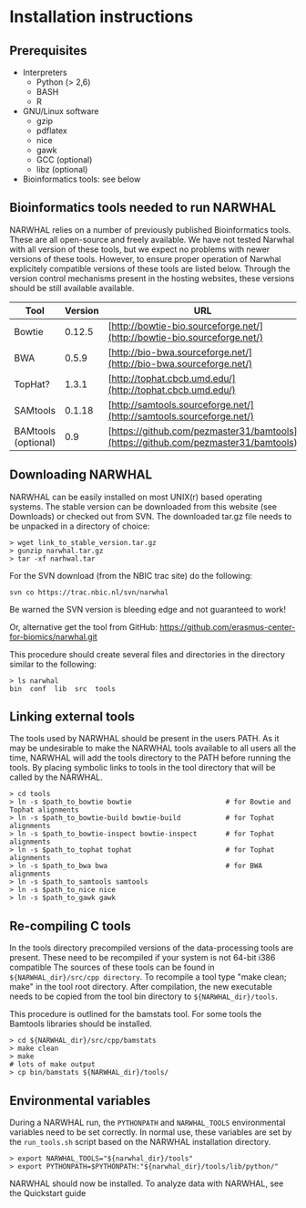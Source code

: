 # Installation instructions

## Prerequisites

- Interpreters
  - Python (> 2,6)
  - BASH
  - R
- GNU/Linux software
  - gzip
  - pdflatex
  - nice
  - gawk
  - GCC (optional)
  - libz (optional)
- Bioinformatics tools: see below

## Bioinformatics tools needed to run NARWHAL

NARWHAL relies on a number of previously published Bioinformatics tools. These are all open-source and freely available. We have not tested Narwhal with all version of these tools, but we expect no problems with newer versions of these tools. However, to ensure proper operation of Narwhal explicitely compatible versions of these tools are listed below. Through the version control mechanisms present in the hosting websites, these versions should be still available available.

| Tool | Version | URL |
| ---- | ------- | --- |
| Bowtie | 0.12.5 | [http://bowtie-bio.sourceforge.net/](http://bowtie-bio.sourceforge.net/) |
| BWA | 0.5.9 | [http://bio-bwa.sourceforge.net/](http://bio-bwa.sourceforge.net/) |
| TopHat? | 1.3.1 | [http://tophat.cbcb.umd.edu/](http://tophat.cbcb.umd.edu/) |
| SAMtools | 0.1.18 | [http://samtools.sourceforge.net/](http://samtools.sourceforge.net/) |
| BAMtools (optional) | 0.9 | [https://github.com/pezmaster31/bamtools](https://github.com/pezmaster31/bamtools) |

## Downloading NARWHAL

NARWHAL can be easily installed on most UNIX(r) based operating systems. The stable version can be downloaded from this website (see Downloads) or checked out from SVN. The downloaded tar.gz file needs to be unpacked in a directory of choice:

``` 
> wget link_to_stable_version.tar.gz
> gunzip narwhal.tar.gz
> tar -xf narhwal.tar
``` 

For the SVN download (from the NBIC trac site) do the following:

```
svn co https://trac.nbic.nl/svn/narwhal
```

Be warned the SVN version is bleeding edge and not guaranteed to work!

Or, alternative get the tool from GitHub: https://github.com/erasmus-center-for-biomics/narwhal.git

This procedure should create several files and directories in the directory similar to the following:

```
> ls narwhal
bin  conf  lib  src  tools
```

## Linking external tools

The tools used by NARWHAL should be present in the users PATH. As it may be undesirable to make the NARWHAL tools available to all users all the time, NARWHAL will add the tools directory to the PATH before running the tools. By placing symbolic links to tools in the tool directory that will be called by the NARWHAL.

```
> cd tools
> ln -s $path_to_bowtie bowtie                       # for Bowtie and Tophat alignments
> ln -s $path_to_bowtie-build bowtie-build           # for Tophat alignments
> ln -s $path_to_bowtie-inspect bowtie-inspect       # for Tophat alignments
> ln -s $path_to_tophat tophat                       # for Tophat alignments
> ln -s $path_to_bwa bwa                             # for BWA alignments
> ln -s $path_to_samtools samtools
> ln -s $path_to_nice nice
> ln -s $path_to_gawk gawk
```

## Re-compiling C tools

In the tools directory precompiled versions of the data-processing tools are present. These need to be recompiled if your system is not 64-bit i386 compatible The sources of these tools can be found in `${NARWHAL_dir}/src/cpp directory`. To recompile a tool type "make clean; make" in the tool root directory. After compilation, the new executable needs to be copied from the tool bin directory to `${NARWHAL_dir}/tools`.

This procedure is outlined for the bamstats tool. For some tools the Bamtools libraries should be installed.

```
> cd ${NARWHAL_dir}/src/cpp/bamstats
> make clean
> make
# lots of make output
> cp bin/bamstats ${NARWHAL_dir}/tools/
```

## Environmental variables

During a NARWHAL run, the `PYTHONPATH` and `NARWHAL_TOOLS` environmental variables need to be set correctly. 
In normal use, these variables are set by the `run_tools.sh` script based on the NARWHAL installation directory.

```
> export NARWHAL_TOOLS="${narwhal_dir}/tools"
> export PYTHONPATH=$PYTHONPATH:"${narwhal_dir}/tools/lib/python/"
```

NARWHAL should now be installed. To analyze data with NARWHAL, see the Quickstart guide
